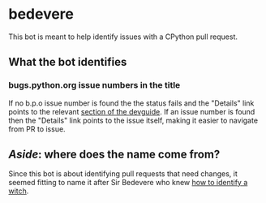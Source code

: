 # bedevere
This bot is meant to help identify issues with a CPython pull request.

## What the bot identifies
### bugs.python.org issue numbers in the title
If no b.p.o issue number is found the the status fails and the
"Details" link points to the relevant
[section of the devguide](https://cpython-devguide.readthedocs.io/pullrequest.html?highlight=bpo-#submitting).
If an issue number is found then the "Details" link points to the
issue itself, making it easier to navigate from PR to issue.

## *Aside*: where does the name come from?
Since this bot is about identifying pull requests that need changes,
it seemed fitting to name it after Sir Bedevere who knew
[how to identify a witch](https://youtu.be/k3jt5ibfRzw).
